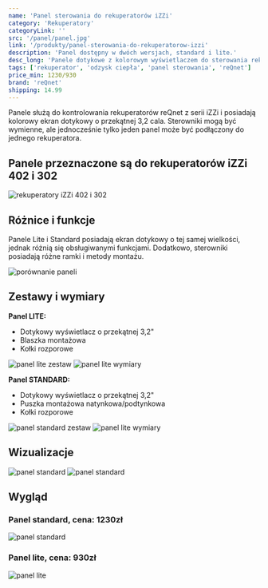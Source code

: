 ```yaml
---
name: 'Panel sterowania do rekuperatorów iZZi'
category: 'Rekuperatory'
categoryLink: ''
src: '/panel/panel.jpg'
link: '/produkty/panel-sterowania-do-rekuperatorow-izzi'
description: 'Panel dostępny w dwóch wersjach, standard i lite.'
desc_long: 'Panele dotykowe z kolorowym wyświetlaczem do sterowania rekuperatorami z serii iZZi. Są dostępne w dwóch wariantach: uproszczonym lite oraz standardowym. Panele są kompatybilne z centralami iZZi 302/402 ERV i można je stosować wzajemnie. Przy zakupie rekuperatorów iZZi zawsze otrzymasz panel sterowania w komplecie. Panele w wersji lite tylko na zapytanie.'
tags: ['rekuperator', 'odzysk ciepła', 'panel sterowania', 'reQnet']
price_min: 1230/930
brand: 'reQnet'
shipping: 14.99
---
```


Panele służą do kontrolowania rekuperatorów reQnet z serii iZZi i posiadają kolorowy ekran dotykowy o przekątnej 3,2 cala. Sterowniki mogą być wymienne, ale jednocześnie tylko jeden panel może być podłączony do jednego rekuperatora.

## Panele przeznaczone są do rekuperatorów iZZi 402 i 302

![rekuperatory iZZi 402 i 302](/rekuperatory/reku.png)

## Różnice i funkcje

Panele Lite i Standard posiadają ekran dotykowy o tej samej wielkości, jednak różnią się obsługiwanymi funkcjami. Dodatkowo, sterowniki posiadają różne ramki i metody montażu.

![porównanie paneli](/panel/porównaniePaneli.jpg)

## Zestawy i wymiary

**Panel LITE:**

- Dotykowy wyświetlacz o przekątnej 3,2"
- Blaszka montażowa
- Kołki rozporowe

![panel lite zestaw](/panel/lite2_9268.jpg)
![panel lite wymiary](/panel/lite_wym.jpg)

**Panel STANDARD:**

- Dotykowy wyświetlacz o przekątnej 3,2"
- Puszka montażowa natynkowa/podtynkowa
- Kołki rozporowe

![panel standard zestaw](/panel/STANDARD2_9268.jpg)
![panel lite wymiary](/panel/stand_wym.jpg)

## Wizualizacje

![panel standard](/panel/sterownik-standard.jpg)
![panel standard](/panel/sterownik-standard-2.png)

## Wygląd

### Panel standard, cena: 1230zł

![panel standard](/panel/panel.jpg)

### Panel lite, cena: 930zł

![panel lite](/panel/lite.jpg)
